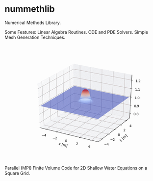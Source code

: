 # nummethlib

Numerical Methods Library.

Some Features:
Linear Algebra Routines.
ODE and PDE Solvers.
Simple Mesh Generation Techniques.

![alt text](https://github.com/AndrewJ3/nummethlib/blob/master/sw2d2.gif)

Parallel (MPI) Finite Volume Code for 2D Shallow Water Equations on a Square Grid. 
